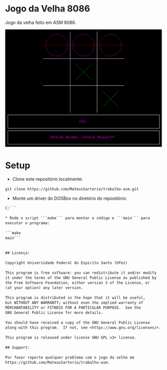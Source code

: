 # Jogo da Velha 8086

Jogo da velha feito em ASM 8086.

![Interface gráfica do jogo](./assets/image.png)

# Setup

* Clone este repositório localmente:

```git clone https://github.com/MateusSartorio/trabalho-asm.git```

* Monte um driver do DOSBox no diretório do repositório:

```MOUNT C <diretório do repositório>
C:```

* Rode o script ```make``` para montar o código e ```main``` para executar o programa:

```make
main```


## Licença:

Copyright Universidade Federal do Espirito Santo (Ufes)

This program is free software: you can redistribute it and/or modify
it under the terms of the GNU General Public License as published by
the Free Software Foundation, either version 3 of the License, or
(at your option) any later version.

This program is distributed in the hope that it will be useful,
but WITHOUT ANY WARRANTY; without even the implied warranty of
MERCHANTABILITY or FITNESS FOR A PARTICULAR PURPOSE.  See the
GNU General Public License for more details.

You should have received a copy of the GNU General Public License
along with this program.  If not, see <https://www.gnu.org/licenses/>.

This program is released under license GNU GPL v3+ license.

## Support:

Por favor reporte qualquer problema com o jogo da velha em https://github.com/MateusSartorio/trabalho-asm.